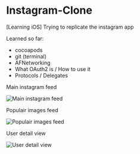 Instagram-Clone
===============

[Learning iOS] Trying to replicate the instagram app

Learned so far:
- cocoapods
- git (terminal)
- AFNetworking
- What OAuth2 is / How to use it
- Protocols / Delegates


Main instagram feed

![Main instagram feed](http://i.imgur.com/EjumscZ.png)

Populair images feed

![Populair images feed](http://i.imgur.com/t3dAtZJ.png)

User detail view

![User detail view](http://i.imgur.com/UEpvTuZ.png)
